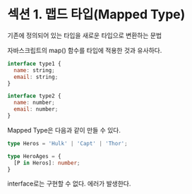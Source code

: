 # 섹션 1. 맵드 타입(Mapped Type)

기존에 정의되어 있는 타입을 새로운 타입으로 변환하는 문법

자바스크립트의 map() 함수를 타입에 적용한 것과 유사하다.

```js
interface type1 {
  name: string;
  email: string;
}

interface type2 {
  name: number;
  email: number;
}
```

Mapped Type은 다음과 같이 만들 수 있다.

```ts
type Heros = 'Hulk' | 'Capt' | 'Thor';

type HeroAges = {
  [P in Heros]: number;
}
```

interface로는 구현할 수 없다. 에러가 발생한다.
